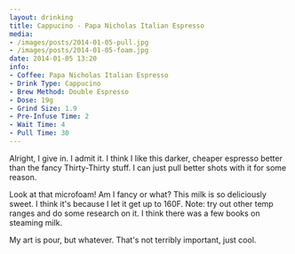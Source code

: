 ```yaml
---
layout: drinking
title: Cappucino - Papa Nicholas Italian Espresso
media:
- /images/posts/2014-01-05-pull.jpg
- /images/posts/2014-01-05-foam.jpg
date: 2014-01-05 13:20
info:
- Coffee: Papa Nicholas Italian Espresso
- Drink Type: Cappucino
- Brew Method: Double Espresso
- Dose: 19g
- Grind Size: 1.9
- Pre-Infuse Time: 2
- Wait Time: 4
- Pull Time: 30
---
```


Alright, I give in. I admit it. I think I like this darker, cheaper
espresso better than the fancy Thirty-Thirty stuff. I can just pull
better shots with it for some reason.

Look at that microfoam! Am I fancy or what? This milk is so
deliciously sweet. I think it's because I let it get up to 160F. Note:
try out other temp ranges and do some research on it. I think there
was a few books on steaming milk.

My art is pour, but whatever. That's not terribly important, just cool.
